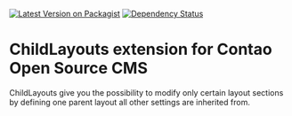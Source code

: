 [![Latest Version on Packagist](http://img.shields.io/packagist/v/richardhj/contao-childlayouts.svg)](https://packagist.org/packages/richardhj/contao-childlayouts)
[![Dependency Status](https://www.versioneye.com/php/richardhj:contao-childlayouts/badge.svg)](https://www.versioneye.com/php/richardhj:contao-childlayouts)

# ChildLayouts extension for Contao Open Source CMS

ChildLayouts give you the possibility to modify only certain layout sections by defining one parent layout all other settings are inherited from.
